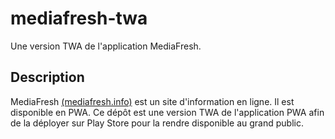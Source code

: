 # mediafresh-twa
Une version TWA de l'application MediaFresh.

## Description
MediaFresh [(mediafresh.info)](https://mediafresh.info) est un site d'information en ligne. Il est disponible en PWA. 
Ce dépôt est une version TWA de l'application PWA afin de la déployer sur Play Store pour la rendre disponible au grand public.
